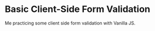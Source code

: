 # Basic Client-Side Form Validation

Me practicing some client side form validation with Vanilla JS.
